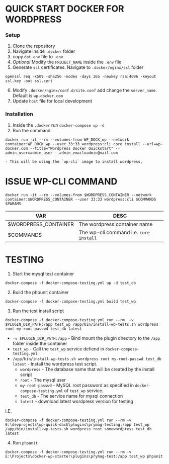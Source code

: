 # QUICK START DOCKER FOR WORDPRESS

### Setup
1. Clone the repository
2. Navigate inside `.docker` folder
3. copy `dot-env` file to `.env`
4. *Optional* Modify the `PROJECT_NAME` inside the `.env` file
5. Generate `ssl` certificates. Navigate to `.docker/nginx/ssl` folder
```
openssl req -x509 -sha256 -nodes -days 365 -newkey rsa:4096 -keyout ssl.key -out ssl.cert
```
6. Modify `.docker/nginx/conf.d/site.conf` add change the `server_name`. Default is `wp-docker.com`
7. Update `host` file for local development

### Installation

1. Inside the `.docker` run `docker-compose up -d`
2. Run the command
```
docker run -it --rm --volumes-from WP_DOCK_wp --network container:WP_DOCK_wp --user 33:33 wordpress:cli core install --url=wp-docker.com --title="Wordpress Docker Quickstart" --admin_user=admin_user --admin_email=admin@mail.com
```
    - This will be using the `wp-cli` image to install wordpress.

# ISSUE WP-CLI COMMAND
```
docker run -it --rm --volumes-from $WORDPRESS_CONTAINER --network container:$WORDPRESS_CONTAINER --user 33:33 wordpress:cli $COMMANDS $PARAMS
```

|VAR|DESC|
|-|-|
|$WORDPRESS_CONTAINER|The wordpress container name|
|$COMMANDS|The wp-cli command i.e. `core install`|

# TESTING

1. Start the mysql test container
```
docker-compose -f docker-compose-testing.yml up -d test_db
```

2. Build the phpunit container
```
docker-compose -f docker-compose-testing.yml build test_wp
```

3. Run the test install script
```
docker-compose -f docker-compose-testing.yml run --rm  -v $PLUGIN_DIR_PATH:/app test_wp /app/bin/install-wp-tests.sh wordpress root my-root-passwd test_db latest
```

- `-v $PLUGIN_DIR_PATH:/app` - Bind mount the plugin directory to the `/app` folder inside the container
- `test_wp` - Call the `test_wp` service defiend in `docker-compose-testing.yml`
- `/app/bin/install-wp-tests.sh wordpress root my-root-passwd test_db latest` - Install the wordpress test script.
    - `wordpress` - The database name that will be created by the install script
    - `root` - The mysql user
    - `my-root-passwd` - MySQL root password as specified in `docker-compose-testing.yml` of `test_wp` service.
    - `test_db` - The service name for mysql connection
    - `latest` - download latest wordpress version for testing

I.E.
```
docker-compose -f docker-compose-testing.yml run --rm -v E:\devprojects\wp-quick-dock\plugins\prymag-testing:/app test_wp /app/bin/install-wp-tests.sh wordpress root somewordpress test_db latest
```

4. Run `phpunit`

```
docker-compose -f docker-compose-testing.yml run --rm -v E:\Projects\docker-wp-starter\plugins\prymag-test:/app test_wp phpunit
```
